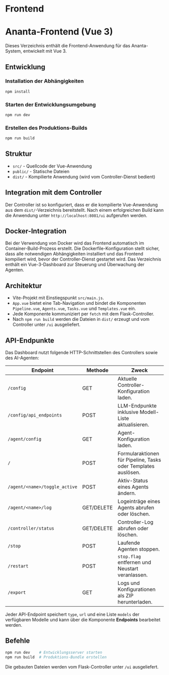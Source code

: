# Frontend
# Ananta-Frontend (Vue 3)

Dieses Verzeichnis enthält die Frontend-Anwendung für das Ananta-System, entwickelt mit Vue 3.

## Entwicklung

### Installation der Abhängigkeiten

```bash
npm install
```

### Starten der Entwicklungsumgebung

```bash
npm run dev
```

### Erstellen des Produktions-Builds

```bash
npm run build
```

## Struktur

- `src/` - Quellcode der Vue-Anwendung
- `public/` - Statische Dateien
- `dist/` - Kompilierte Anwendung (wird vom Controller-Dienst bedient)

## Integration mit dem Controller

Der Controller ist so konfiguriert, dass er die kompilierte Vue-Anwendung aus dem `dist/`-Verzeichnis bereitstellt. Nach einem erfolgreichen Build kann die Anwendung unter `http://localhost:8081/ui` aufgerufen werden.

## Docker-Integration

Bei der Verwendung von Docker wird das Frontend automatisch im Container-Build-Prozess erstellt. Die Dockerfile-Konfiguration stellt sicher, dass alle notwendigen Abhängigkeiten installiert und das Frontend kompiliert wird, bevor der Controller-Dienst gestartet wird.
Das Verzeichnis enthält ein Vue-3-Dashboard zur Steuerung und Überwachung der Agenten.

## Architektur

- Vite-Projekt mit Einstiegspunkt `src/main.js`.
- `App.vue` bietet eine Tab-Navigation und bindet die Komponenten `Pipeline.vue`, `Agents.vue`, `Tasks.vue` und `Templates.vue` ein.
- Jede Komponente kommuniziert per `fetch` mit dem Flask-Controller.
- Nach `npm run build` werden die Dateien in `dist/` erzeugt und vom Controller unter `/ui` ausgeliefert.

## API-Endpunkte

Das Dashboard nutzt folgende HTTP-Schnittstellen des Controllers sowie des AI-Agenten:

| Endpoint | Methode | Zweck |
|----------|--------|------|
| `/config` | GET | Aktuelle Controller-Konfiguration laden. |
| `/config/api_endpoints` | POST | LLM-Endpunkte inklusive Modell-Liste aktualisieren. |
| `/agent/config` | GET | Agent-Konfiguration laden. |
| `/` | POST | Formularaktionen für Pipeline, Tasks oder Templates auslösen. |
| `/agent/<name>/toggle_active` | POST | Aktiv-Status eines Agents ändern. |
| `/agent/<name>/log` | GET/DELETE | Logeinträge eines Agents abrufen oder löschen. |
| `/controller/status` | GET/DELETE | Controller-Log abrufen oder löschen. |
| `/stop` | POST | Laufende Agenten stoppen. |
| `/restart` | POST | `stop.flag` entfernen und Neustart veranlassen. |
| `/export` | GET | Logs und Konfigurationen als ZIP herunterladen. |

Jeder API-Endpoint speichert `type`, `url` und eine Liste `models` der verfügbaren Modelle und kann über die Komponente **Endpoints** bearbeitet werden.

## Befehle

```bash
npm run dev    # Entwicklungsserver starten
npm run build  # Produktions-Bundle erstellen
```

Die gebauten Dateien werden vom Flask-Controller unter `/ui` ausgeliefert.
